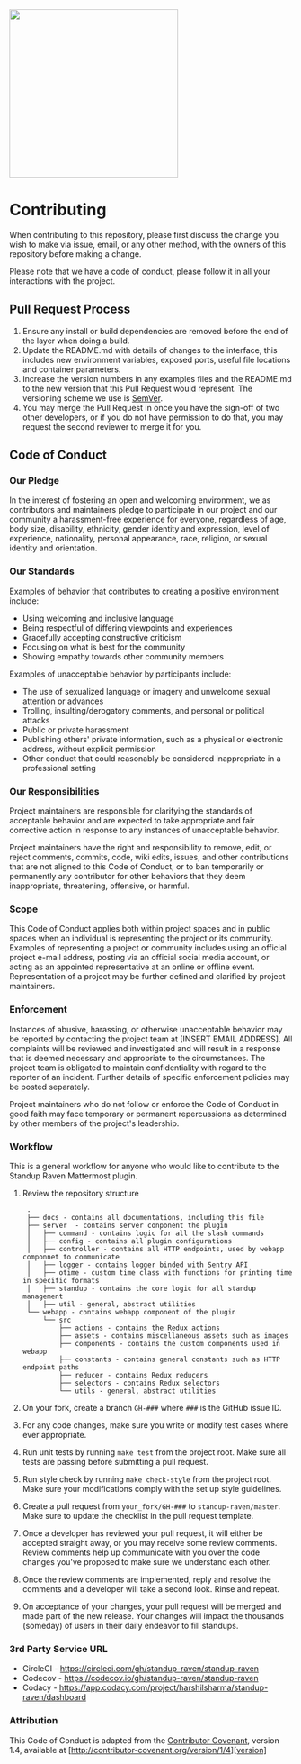 <img src="assets/images/banner.png" width="300px">

# Contributing

When contributing to this repository, please first discuss the change you wish to make via issue,
email, or any other method, with the owners of this repository before making a change. 

Please note that we have a code of conduct, please follow it in all your interactions with the project.

## Pull Request Process

1. Ensure any install or build dependencies are removed before the end of the layer when doing a 
   build.
2. Update the README.md with details of changes to the interface, this includes new environment 
   variables, exposed ports, useful file locations and container parameters.
3. Increase the version numbers in any examples files and the README.md to the new version that this
   Pull Request would represent. The versioning scheme we use is [SemVer](http://semver.org/).
4. You may merge the Pull Request in once you have the sign-off of two other developers, or if you 
   do not have permission to do that, you may request the second reviewer to merge it for you.

## Code of Conduct

### Our Pledge

In the interest of fostering an open and welcoming environment, we as
contributors and maintainers pledge to participate in our project and
our community a harassment-free experience for everyone, regardless of age, body
size, disability, ethnicity, gender identity and expression, level of experience,
nationality, personal appearance, race, religion, or sexual identity and
orientation.

### Our Standards

Examples of behavior that contributes to creating a positive environment
include:

* Using welcoming and inclusive language
* Being respectful of differing viewpoints and experiences
* Gracefully accepting constructive criticism
* Focusing on what is best for the community
* Showing empathy towards other community members

Examples of unacceptable behavior by participants include:

* The use of sexualized language or imagery and unwelcome sexual attention or
advances
* Trolling, insulting/derogatory comments, and personal or political attacks
* Public or private harassment
* Publishing others' private information, such as a physical or electronic
  address, without explicit permission
* Other conduct that could reasonably be considered inappropriate in a
  professional setting

### Our Responsibilities

Project maintainers are responsible for clarifying the standards of acceptable
behavior and are expected to take appropriate and fair corrective action in
response to any instances of unacceptable behavior.

Project maintainers have the right and responsibility to remove, edit, or
reject comments, commits, code, wiki edits, issues, and other contributions
that are not aligned to this Code of Conduct, or to ban temporarily or
permanently any contributor for other behaviors that they deem inappropriate,
threatening, offensive, or harmful.

### Scope

This Code of Conduct applies both within project spaces and in public spaces
when an individual is representing the project or its community. Examples of
representing a project or community includes using an official project e-mail
address, posting via an official social media account, or acting as an appointed
representative at an online or offline event. Representation of a project may be
further defined and clarified by project maintainers.

### Enforcement

Instances of abusive, harassing, or otherwise unacceptable behavior may be
reported by contacting the project team at [INSERT EMAIL ADDRESS]. All
complaints will be reviewed and investigated and will result in a response that
is deemed necessary and appropriate to the circumstances. The project team is
obligated to maintain confidentiality with regard to the reporter of an incident.
Further details of specific enforcement policies may be posted separately.

Project maintainers who do not follow or enforce the Code of Conduct in good
faith may face temporary or permanent repercussions as determined by other
members of the project's leadership.

### Workflow

This is a general workflow for anyone who would like to contribute to the Standup Raven Mattermost plugin.

1. Review the repository structure

        .
        ├── docs - contains all documentations, including this file
        ├── server  - contains server conponent the plugin
        │   ├── command - contains logic for all the slash commands
        │   ├── config - contains all plugin configurations
        │   ├── controller - contains all HTTP endpoints, used by webapp componnet to communicate
        │   ├── logger - contains logger binded with Sentry API
        │   ├── otime - custom time class with functions for printing time in specific formats
        │   ├── standup - contains the core logic for all standup management
        │   ├── util - general, abstract utilities
        └── webapp - contains webapp component of the plugin
            └── src
                ├── actions - contains the Redux actions
                ├── assets - contains miscellaneous assets such as images
                ├── components - contains the custom components used in webapp
                ├── constants - contains general constants such as HTTP endpoint paths
                ├── reducer - contains Redux reducers
                ├── selectors - contains Redux selectors
                └── utils - general, abstract utilities
                
1. On your fork, create a branch `GH-###` where `###` is the GitHub issue ID.
1. For any code changes, make sure you write or modify test cases where ever appropriate.
1. Run unit tests by running `make test` from the project root. Make sure all tests are passing before submitting a pull request.
1. Run style check by running `make check-style` from the project root. Make sure your modifications comply with the set up style guidelines.
1. Create a pull request from `your_fork/GH-###` to `standup-raven/master`. Make sure to update the checklist
in the pull request template.
1. Once a developer has reviewed your pull request, it will either be accepted straight away, or you may receive some review comments.
Review comments help up communicate with you over the code changes you've proposed to make sure we understand each other.
1. Once the review comments are implemented, reply and resolve the comments and a developer will take a second look. Rinse and repeat.
1. On acceptance of your changes, your pull request will be merged and made part of the new release. Your changes will impact 
the thousands (someday) of users in their daily endeavor to fill standups.

### 3rd Party Service URL

* CircleCI - https://circleci.com/gh/standup-raven/standup-raven
* Codecov - https://codecov.io/gh/standup-raven/standup-raven
* Codacy - https://app.codacy.com/project/harshilsharma/standup-raven/dashboard

### Attribution

This Code of Conduct is adapted from the [Contributor Covenant][homepage], version 1.4,
available at [http://contributor-covenant.org/version/1/4][version]

[homepage]: http://contributor-covenant.org
[version]: http://contributor-covenant.org/version/1/4/

